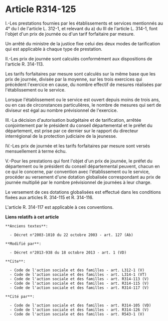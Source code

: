 # Article R314-125

I.-Les prestations fournies par les établissements et services mentionnés au 4° du I de l'article L. 312-1, et relevant du a)
du III de l'article L. 314-1, font l'objet d'un prix de journée ou d'un tarif forfaitaire par mesure. 

Un arrêté du ministre de la justice fixe celui des deux modes de tarification qui est applicable à chaque type de
prestation. 

II.-Les prix de journée sont calculés conformément aux dispositions de l'article R. 314-113. 

Les tarifs forfaitaires par mesure sont calculés sur la même base que les prix de journée, divisée par la moyenne, sur les
trois exercices qui précèdent l'exercice en cause, du nombre effectif de mesures réalisées par l'établissement ou le
service. 

Lorsque l'établissement ou le service est ouvert depuis moins de trois ans, ou en cas de circonstances particulières, le
nombre de mesures qui sert de diviseur est égal au nombre prévisionnel de l'exercice. 

III.-La décision d'autorisation budgétaire et de tarification, arrêtée conjointement par le président du conseil
départemental et le préfet du département, est prise par ce dernier sur le rapport du directeur interrégional de la
protection judiciaire de la jeunesse. 

IV.-Les prix de journée et les tarifs forfaitaires par mesure sont versés mensuellement à terme échu. 

V.-Pour les prestations qui font l'objet d'un prix de journée, le préfet du département ou le président du conseil
départemental peuvent, chacun en ce qui le concerne, par convention avec l'établissement ou le service, procéder au versement
d'une dotation globalisée correspondant au prix de journée multiplié par le nombre prévisionnel de journées à leur charge. 

Le versement de ces dotations globalisées est effectué dans les conditions fixées aux articles R. 314-115 et R. 314-116. 

L'article R. 314-117 est applicable à ces conventions.

**Liens relatifs à cet article**

	**Anciens textes**:

	  - Décret n°2003-1010 du 22 octobre 2003 - art. 127 (Ab)

	**Modifié par**:

	  - Décret n°2013-938 du 18 octobre 2013 - art. 1 (VD)

	**Cite**:

	  - Code de l'action sociale et des familles - art. L312-1 (V)
	  - Code de l'action sociale et des familles - art. L314-1 (VT)
	  - Code de l'action sociale et des familles - art. R314-113 (V)
	  - Code de l'action sociale et des familles - art. R314-115 (V)
	  - Code de l'action sociale et des familles - art. R314-117 (V)

	**Cité par**:

	  - Code de l'action sociale et des familles - art. R314-105 (VD)
	  - Code de l'action sociale et des familles - art. R314-126 (V)
	  - Code de l'action sociale et des familles - art. R543-1 (V)
